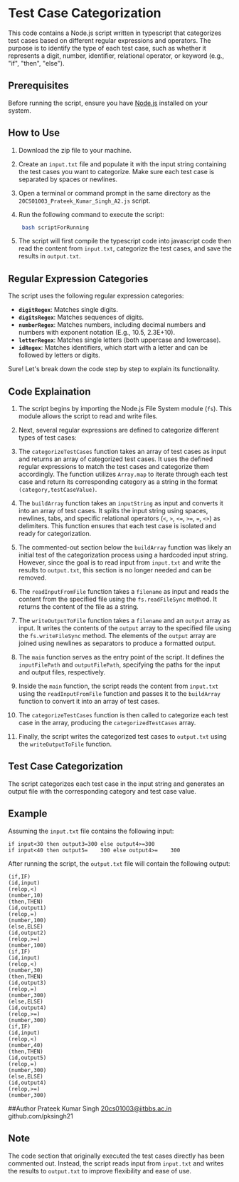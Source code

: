 # Test Case Categorization 
This code contains a Node.js script written in typescript that categorizes test cases based on different regular expressions and operators. The purpose is to identify the type of each test case, such as whether it represents a digit, number, identifier, relational operator, or keyword (e.g., "if", "then", "else").

## Prerequisites

Before running the script, ensure you have [Node.js](https://nodejs.org) installed on your system.

## How to Use

1. Download the zip file to your machine.

2. Create an `input.txt` file and populate it with the input string containing the test cases you want to categorize. Make sure each test case is separated by spaces or newlines.

3. Open a terminal or command prompt in the same directory as the `20CS01003_Prateek_Kumar_Singh_A2.js` script.

4. Run the following command to execute the script:

   ```bash
    bash scriptForRunning
   ```

5. The script will first compile the typescript code into javascript code then read the content from `input.txt`, categorize the test cases, and save the results in `output.txt`.

## Regular Expression Categories

The script uses the following regular expression categories:

- **`digitRegex`**: Matches single digits.
- **`digitsRegex`**: Matches sequences of digits.
- **`numberRegex`**: Matches numbers, including decimal numbers and numbers with exponent notation (E.g., 10.5, 2.3E+10).
- **`letterRegex`**: Matches single letters (both uppercase and lowercase).
- **`idRegex`**: Matches identifiers, which start with a letter and can be followed by letters or digits.

Sure! Let's break down the code step by step to explain its functionality.

## Code Explaination

1. The script begins by importing the Node.js File System module (`fs`). This module allows the script to read and write files.

2. Next, several regular expressions are defined to categorize different types of test cases:

3. The `categorizeTestCases` function takes an array of test cases as input and returns an array of categorized test cases. It uses the defined regular expressions to match the test cases and categorize them accordingly. The function utilizes `Array.map` to iterate through each test case and return its corresponding category as a string in the format `(category,testCaseValue)`.

4. The `buildArray` function takes an `inputString` as input and converts it into an array of test cases. It splits the input string using spaces, newlines, tabs, and specific relational operators (`<`, `>`, `<=`, `>=`, `=`, `<>`) as delimiters. This function ensures that each test case is isolated and ready for categorization.

5. The commented-out section below the `buildArray` function was likely an initial test of the categorization process using a hardcoded input string. However, since the goal is to read input from `input.txt` and write the results to `output.txt`, this section is no longer needed and can be removed.

6. The `readInputFromFile` function takes a `filename` as input and reads the content from the specified file using the `fs.readFileSync` method. It returns the content of the file as a string.

7. The `writeOutputToFile` function takes a `filename` and an `output` array as input. It writes the contents of the `output` array to the specified file using the `fs.writeFileSync` method. The elements of the `output` array are joined using newlines as separators to produce a formatted output.

8. The `main` function serves as the entry point of the script. It defines the `inputFilePath` and `outputFilePath`, specifying the paths for the input and output files, respectively.

9. Inside the `main` function, the script reads the content from `input.txt` using the `readInputFromFile` function and passes it to the `buildArray` function to convert it into an array of test cases.

10. The `categorizeTestCases` function is then called to categorize each test case in the array, producing the `categorizedTestCases` array.

11. Finally, the script writes the categorized test cases to `output.txt` using the `writeOutputToFile` function.

## Test Case Categorization

The script categorizes each test case in the input string and generates an output file with the corresponding category and test case value.

## Example

Assuming the `input.txt` file contains the following input:

```
if input<30 then output3=300 else output4>=300
if input<40 then output5=    300 else output4>=    300
```

After running the script, the `output.txt` file will contain the following output:

```
(if,IF)
(id,input)
(relop,<)
(number,10)
(then,THEN)
(id,output1)
(relop,=)
(number,100)
(else,ELSE)
(id,output2)
(relop,>=)
(number,100)
(if,IF)
(id,input)
(relop,<)
(number,30)
(then,THEN)
(id,output3)
(relop,=)
(number,300)
(else,ELSE)
(id,output4)
(relop,>=)
(number,300)
(if,IF)
(id,input)
(relop,<)
(number,40)
(then,THEN)
(id,output5)
(relop,=)
(number,300)
(else,ELSE)
(id,output4)
(relop,>=)
(number,300)

```

##Author
Prateek Kumar Singh
20cs01003@iitbbs.ac.in
github.com/pksingh21

## Note

The code section that originally executed the test cases directly has been commented out. Instead, the script reads input from `input.txt` and writes the results to `output.txt` to improve flexibility and ease of use.
